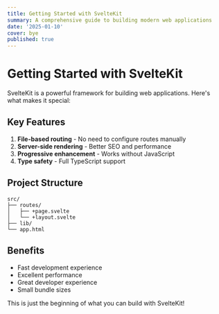 ```yaml
---
title: Getting Started with SvelteKit
summary: A comprehensive guide to building modern web applications
date: '2025-01-10'
cover: bye
published: true
---
```


# Getting Started with SvelteKit

SvelteKit is a powerful framework for building web applications. Here's what makes it special:

## Key Features

1. **File-based routing** - No need to configure routes manually
2. **Server-side rendering** - Better SEO and performance
3. **Progressive enhancement** - Works without JavaScript
4. **Type safety** - Full TypeScript support

## Project Structure

```
src/
├── routes/
│   ├── +page.svelte
│   └── +layout.svelte
├── lib/
└── app.html
```

## Benefits

- Fast development experience
- Excellent performance
- Great developer experience
- Small bundle sizes

This is just the beginning of what you can build with SvelteKit!
